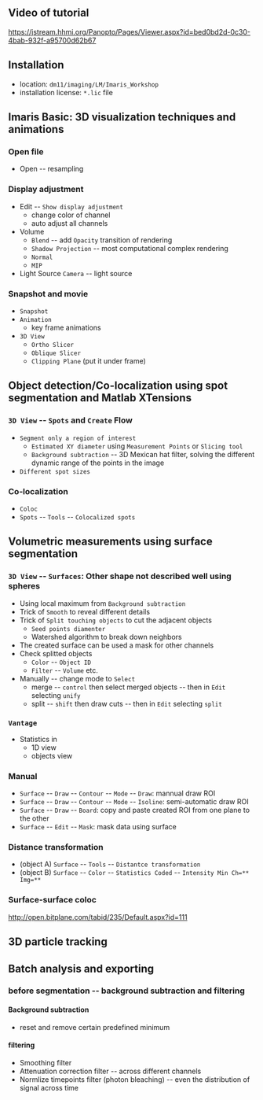 ## Video of tutorial
https://jstream.hhmi.org/Panopto/Pages/Viewer.aspx?id=bed0bd2d-0c30-4bab-932f-a95700d62b67

## Installation
* location: `dm11/imaging/LM/Imaris_Workshop`
* installation license: `*.lic` file


## Imaris Basic: 3D visualization techniques and animations

### Open file
* Open -- resampling

### Display adjustment
* Edit -- `Show display adjustment`
    * change color of channel
    * auto adjust all channels
* Volume
    * `Blend` -- add `Opacity` transition of rendering
    * `Shadow Projection` -- most computational complex rendering
    * `Normal`
    * `MIP`
* Light Source `Camera` -- light source

### Snapshot and movie
* `Snapshot`
* `Animation`
    * key frame animations
* `3D View`
    * `Ortho Slicer`
    * `Oblique Slicer`
    * `Clipping Plane` (put it under frame)

## Object detection/Co-localization using spot segmentation and Matlab XTensions

### `3D View` -- `Spots` and `Create` Flow
* `Segment only a region of interest`
    * `Estimated XY diameter` using `Measurement Points` or `Slicing tool`
    * `Background subtraction` -- 3D Mexican hat filter, solving the different dynamic range of the points in the image
* `Different spot sizes`
### Co-localization
* `Coloc`
* `Spots` -- `Tools` -- `Colocalized spots`

## Volumetric measurements using surface segmentation

### `3D View` -- `Surfaces`: Other shape not described well using spheres
* Using local maximum from `Background subtraction`
* Trick of `Smooth` to reveal different details
* Trick of `Split touching objects` to cut the adjacent objects
   * `Seed points diamenter`
   * Watershed algorithm to break down neighbors 
* The created surface can be used a mask for other channels
* Check splitted objects
   * `Color` -- `Object ID`
   * `Filter` -- `Volume` etc.
* Manually -- change mode to `Select`
   * merge -- `control` then select merged objects -- then in `Edit` selecting `unify`
   * split -- `shift` then draw cuts -- then in `Edit` selecting `split`
   
### `Vantage`
* Statistics in 
   * 1D view
   * objects view

### Manual
* `Surface` -- `Draw` -- `Contour` -- `Mode` -- `Draw`: mannual draw ROI
* `Surface` -- `Draw` -- `Contour` -- `Mode` -- `Isoline`: semi-automatic draw ROI
* `Surface` -- `Draw` -- `Board`: copy and paste created ROI from one plane to the other
* `Surface` -- `Edit` -- `Mask`: mask data using surface

### Distance transformation
* (object A) `Surface` -- `Tools` -- `Distantce transformation`
* (object B) `Surface` -- `Color` -- `Statistics Coded` -- `Intensity Min Ch=** Img=**`

### Surface-surface coloc
http://open.bitplane.com/tabid/235/Default.aspx?id=111


## 3D particle tracking

## Batch analysis and exporting

### before segmentation -- background subtraction and filtering

#### Background subtraction
* reset and remove certain predefined minimum

#### filtering
* Smoothing filter
* Attenuation correction filter -- across different channels
* Normlize timepoints filter (photon bleaching) -- even the distribution of signal across time
